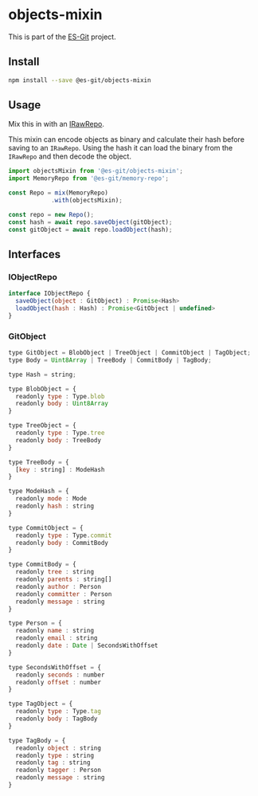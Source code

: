 # objects-mixin

This is part of the [ES-Git](https://github.com/es-git/es-git) project.

## Install

```bash
npm install --save @es-git/objects-mixin
```

## Usage

Mix this in with an [IRawRepo](https://www.npmjs.com/package/@es-git/core#IRawRepo).

This mixin can encode objects as binary and calculate their hash before saving to an `IRawRepo`. Using the hash it can load the binary from the `IRawRepo` and then decode the object.

```js
import objectsMixin from '@es-git/objects-mixin';
import MemoryRepo from '@es-git/memory-repo';

const Repo = mix(MemoryRepo)
            .with(objectsMixin);

const repo = new Repo();
const hash = await repo.saveObject(gitObject);
const gitObject = await repo.loadObject(hash);
```

## Interfaces

### IObjectRepo

```js
interface IObjectRepo {
  saveObject(object : GitObject) : Promise<Hash>
  loadObject(hash : Hash) : Promise<GitObject | undefined>
}
```

### GitObject
```js
type GitObject = BlobObject | TreeObject | CommitObject | TagObject;
type Body = Uint8Array | TreeBody | CommitBody | TagBody;

type Hash = string;

type BlobObject = {
  readonly type : Type.blob
  readonly body : Uint8Array
}

type TreeObject = {
  readonly type : Type.tree
  readonly body : TreeBody
}

type TreeBody = {
  [key : string] : ModeHash
}

type ModeHash = {
  readonly mode : Mode
  readonly hash : string
}

type CommitObject = {
  readonly type : Type.commit
  readonly body : CommitBody
}

type CommitBody = {
  readonly tree : string
  readonly parents : string[]
  readonly author : Person
  readonly committer : Person
  readonly message : string
}

type Person = {
  readonly name : string
  readonly email : string
  readonly date : Date | SecondsWithOffset
}

type SecondsWithOffset = {
  readonly seconds : number
  readonly offset : number
}

type TagObject = {
  readonly type : Type.tag
  readonly body : TagBody
}

type TagBody = {
  readonly object : string
  readonly type : string
  readonly tag : string
  readonly tagger : Person
  readonly message : string
}
```